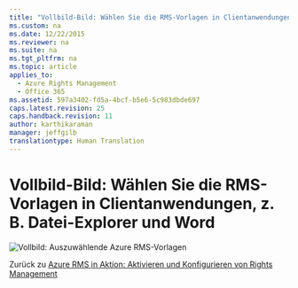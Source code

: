 ```yaml
---
title: "Vollbild-Bild: Wählen Sie die RMS-Vorlagen in Clientanwendungen, z. B. Datei-Explorer und Word"
ms.custom: na
ms.date: 12/22/2015
ms.reviewer: na
ms.suite: na
ms.tgt_pltfrm: na
ms.topic: article
applies_to: 
  - Azure Rights Management
  - Office 365
ms.assetid: 597a3402-fd5a-4bcf-b5e6-5c983dbde697
caps.latest.revision: 25
caps.handback.revision: 11
author: karthikaraman
manager: jeffgilb
translationtype: Human Translation
---
```

# Vollbild-Bild: Wählen Sie die RMS-Vorlagen in Clientanwendungen, z. B. Datei-Explorer und Word
![Vollbild: Auszuwählende Azure RMS-Vorlagen](../../ems/AADRightsMgmt/media/AzRMS_TemplatesPortal_ExplorerWord.png "AzRMS_TemplatesPortal_ExplorerWord")

Zurück zu [Azure RMS in Aktion: Aktivieren und Konfigurieren von Rights Management](http://technet.microsoft.com/library/jj585026.aspx#BKMK_Example_ManagementPortal)

